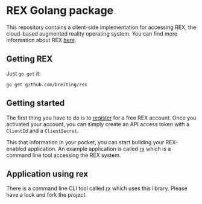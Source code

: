 # REX Golang package

This repository contains a client-side implementation for accessing REX, the cloud-based augmented reality operating system.
You can find more information about REX [here](https://www.robotic-eyes.com).

## Getting REX

Just `go get` it:

```
go get github.com/breiting/rex
```

## Getting started

The first thing you have to do is to [register](https://rex.robotic-eyes.com) for a free REX account.
Once you activated your account, you can simply create an API access token with a `ClientId` and a `ClientSecret`.

This that information in your pocket, you can start building your REX-enabled application.
An example application is called [rx](https://github.com/breiting/rx) which is a command line tool accessing the REX
system.

## Application using rex

There is a command line CLI tool called [rx](https://github.com/breiting/rx) which uses this library. Please have a look
and fork the project.
